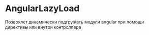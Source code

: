 AngularLazyLoad
===============
Позвоялет динамически подгружать модули angular при помощи директивы или внутри контроллера